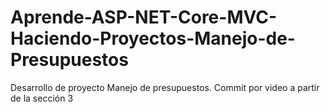 # Aprende-ASP-NET-Core-MVC-Haciendo-Proyectos-Manejo-de-Presupuestos
Desarrollo de proyecto Manejo de presupuestos. Commit por video a partir de la sección 3
